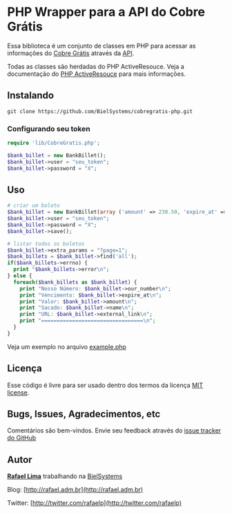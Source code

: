 # PHP Wrapper para a API do Cobre Grátis

Essa biblioteca é um conjunto de classes em PHP para acessar as informações do [Cobre Grátis](http://cobregratis.com.br) através da [API](https://github.com/BielSystems/cobregratis-api).

Todas as classes são herdadas do PHP ActiveResouce. Veja a documentação do [PHP ActiveResouce](https://github.com/lux/phpactiveresource) para mais informações.

## Instalando

    git clone https://github.com/BielSystems/cobregratis-php.git

### Configurando seu token

```php
require 'lib/CobreGratis.php';

$bank_billet = new BankBillet();
$bank_billet->user = "seu_token";
$bank_billet->password = "X";
```

## Uso

```php
# criar um boleto
$bank_billet = new BankBillet(array ('amount' => 230.50, 'expire_at' => '2015-07-22', 'name' => 'Rafael Lima') );
$bank_billet->user = "seu_token";
$bank_billet->password = "X";
$bank_billet->save();

# listar todos os boletos
$bank_billet->extra_params = "?page=1";
$bank_billets = $bank_billet->find('all');
if($bank_billets->errno) {
  print "$bank_billets->error\n";
} else {
  foreach($bank_billets as $bank_billet) {
    print "Nosso Número: $bank_billet->our_number\n";
    print "Vencimento: $bank_billet->expire_at\n";
    print "Valor: $bank_billet->amount\n";
    print "Sacado: $bank_billet->name\n";
    print "URL: $bank_billet->external_link\n";
    print "=================================\n";
  }
}
```

Veja um exemplo no arquivo [example.php](https://github.com/BielSystems/cobregratis-php/blob/master/example.php)

## Licença

Esse código é livre para ser usado dentro dos termos da licença [MIT license](http://www.opensource.org/licenses/mit-license.php).

## Bugs, Issues, Agradecimentos, etc

Comentários são bem-vindos. Envie seu feedback através do [issue tracker do GitHub](http://github.com/BielSystems/cobregratis-php/issues)

## Autor

[**Rafael Lima**](http://github.com/rafaelp) trabalhando na [BielSystems](http://bielsystems.com.br)

Blog: [http://rafael.adm.br](http://rafael.adm.br)

Twitter: [http://twitter.com/rafaelp](http://twitter.com/rafaelp)